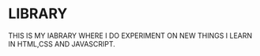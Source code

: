 # LIBRARY
THIS IS MY IABRARY WHERE I DO EXPERIMENT ON NEW THINGS I LEARN IN HTML,CSS AND JAVASCRIPT. 
